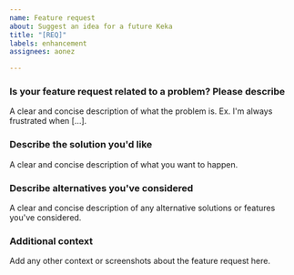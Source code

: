 ```yaml
---
name: Feature request
about: Suggest an idea for a future Keka
title: "[REQ]"
labels: enhancement
assignees: aonez

---
```


### Is your feature request related to a problem? Please describe
A clear and concise description of what the problem is. Ex. I'm always frustrated when [...].

### Describe the solution you'd like
A clear and concise description of what you want to happen.

### Describe alternatives you've considered
A clear and concise description of any alternative solutions or features you've considered.

### Additional context
Add any other context or screenshots about the feature request here.

